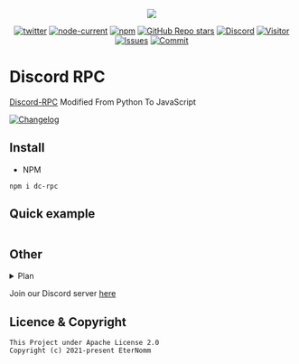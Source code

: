 <div align="center">
  <p>
    <a href="https://www.npmjs.com/package/dc-rpc" target="_blank"><img src="https://nodei.co/npm/dc-rpc.png?downloads=true&downloadRank=true&stars=true"></a>
  </p>
  <p>
    <a href="https://twitter.com/cyrabot" terget="_blank"><img alt="twitter" src="https://img.shields.io/twitter/url?style=social&url=https%3A%2F%2Ftwitter.com%2Fcyrabot"></a>
    <a href="https://nodejs.org/" target="_blank"><img alt="node-current" src="https://img.shields.io/node/v/distube"></a>
    <a href="https://www.npmjs.com/package/dc-rpc" target="_blank"><img alt="npm" src="https://img.shields.io/npm/dt/dc-rpc"></a>
    <a href="https://github.com/skick1234/CyraTeam/Discord-RPC" target="_blank"><img alt="GitHub Repo stars" src="https://img.shields.io/github/stars/CyraTeam/Discord-RPC"></a>
    <a href="https://discord.gg/qpT2AeYZRN" target="_blank"><img alt="Discord" src="https://img.shields.io/discord/887650006977347594?label=EterNomm&logo=discord"></a>
    <a href="https://github.com/CyraTeam/Discord-RPC"><img alt="Visitor" src="https://api.visitorbadge.io/api/visitors?path=https%3A%2F%2Fgithub.com%2FCyraTeam%2FDiscord-RPC%2F&countColor=%2337d64a&style=flat"></a>
    <a href="https://github.com/CyraTeam/Discord-RPC/issues"><img alt="Issues" src="https://img.shields.io/github/issues/brokenedtzjs/Discord-RPC"></a>
    <a href="https://github.com/CyraTeam/Discord-RPC"><img alt="Commit" src="https://img.shields.io/github/commit-activity/y/CyraTeam/Discord-RPC?label=Commit%20Activity&logo=github"></a>
  </p>
</div>

# Discord RPC
[Discord-RPC](https://github.com/Eternomm/Discord-RPC) Modified From Python To JavaScript

[![Changelog](https://img.shields.io/badge/Discord--RPC-Changelog-informational?style=for-the-badge&logo=github)](https://gist.github.com/LyQuid12/019b77be3cca743c4ada423ccf80b836)

## Install
- NPM
```
npm i dc-rpc
```

## Quick example
```js
```

## Other
<details>
    <summary>Plan</summary>
    <br>
    <ul>
        <li>-</li>
    </ul>
</details>

Join our Discord server [here](https://discord.gg/qpT2AeYZRN)

## Licence & Copyright

```
This Project under Apache License 2.0
Copyright (c) 2021-present EterNomm
```
